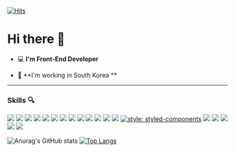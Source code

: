 
[![Hits](https://hits.seeyoufarm.com/api/count/incr/badge.svg?url=https%3A%2F%2Fgithub.com%2FLKHcoding&count_bg=%2379C83D&title_bg=%23555555&icon=github.svg&icon_color=%23E7E7E7&title=hits&edge_flat=false)](https://hits.seeyoufarm.com)

# Hi there 👋 

- 💻   **I'm Front-End Developer**    

 - 🚀  **I'm working in South Korea **

---

### Skills 🔍

<img src="https://img.shields.io/badge/-TypeScript-3178C6?style=flat&logo=typescript&logoColor=ffffff"> <img src="https://img.shields.io/badge/-JavaScript-eed718?style=flat&logo=javascript&logoColor=ffffff">  <img src="https://img.shields.io/badge/-React.js-000000?style=flat&logo=react&logoColor=00c8ff">  <img src="https://img.shields.io/badge/-Next.js-f5f5f5?style=flat&logo=Next.js&logoColor=black"> <img src="https://img.shields.io/badge/-Zustand-5A0FC8?style=flat"> <img src="https://img.shields.io/badge/-Material--UI-0081CB?style=flat&logo=Material-UI&logoColor=FFFFFF"> <img src="https://img.shields.io/badge/-Nest.js-E0234E?style=flat&logo=nestjs&logoColor=FFFFFF"> <img src="https://img.shields.io/badge/-typeORM-orange?style=flat">  <img src="https://img.shields.io/badge/-Express.js-787878?style=flat&logo=express&logoColor=FFFFFF"> <img src="https://img.shields.io/badge/-Node.js-3C873A?style=flat&logo=Node.js&logoColor=white"> <img src="https://img.shields.io/badge/-MySQL-4479A1?style=flat&logo=MySQL&logoColor=white"> <img src="https://img.shields.io/badge/-MariaDB-003545?style=flat&logo=MariaDB&logoColor=white"> <img src = "https://img.shields.io/badge/-HTML5-eed718?style=flat&logo=html5&logoColor=white"> [![style: styled-components](https://img.shields.io/badge/%F0%9F%92%85%20styled--components-orange.svg?colorB=daa357)](https://github.com/styled-components/styled-components)  <img src = "https://img.shields.io/badge/-SCSS-CC6699?style=flat&logo=sass&logoColor=white"> <img src = "https://img.shields.io/badge/-CSS3-1572B6?style=flat&logo=css3&logoColor=white">  <img src="http://img.shields.io/badge/-Git-F1502F?style=flat&logo=git&logoColor=FFFFFF"> <img src="http://img.shields.io/badge/-Github-000000?style=flat&logo=github&logoColor=FFFFFF"> <img src="http://img.shields.io/badge/-VS%20Code-007ACC?style=flat&logo=visual%20studio%20code&logoColor=white">

![Anurag's GitHub stats](https://github-readme-stats.vercel.app/api?username=LKHcoding&show_icons=true&count_private=true&hide=stars,prs,issues)
[![Top Langs](https://github-readme-stats.vercel.app/api/top-langs/?username=LKHcoding&layout=compact&langs_count=5&exclude_repo=coffee,firstProject,studycore,bootstrabProj,chap15,eclipse,Awesome-Profile-README-templates,asp.NetCoreProj,mobileWeb,SpringBootBasicWeb&hide_border=true)](https://github.com/anuraghazra/github-readme-stats&theme=graywhite) 



